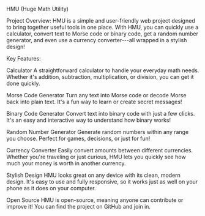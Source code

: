 HMU (Huge Math Utility)

Project Overview: HMU is a simple and user-friendly web project designed
to bring together useful tools in one place. With HMU, you can quickly
use a calculator, convert text to Morse code or binary code, get a
random number generator, and even use a currency converter---all wrapped
in a stylish design!

Key Features:

Calculator A straightforward calculator to handle your everyday math
needs. Whether it's addition, subtraction, multiplication, or division,
you can get it done quickly.

Morse Code Generator Turn any text into Morse code or decode Morse back
into plain text. It's a fun way to learn or create secret messages!

Binary Code Generator Convert text into binary code with just a few
clicks. It's an easy and interactive way to understand how binary works!

Random Number Generator Generate random numbers within any range you
choose. Perfect for games, decisions, or just for fun!

Currency Converter Easily convert amounts between different currencies.
Whether you're traveling or just curious, HMU lets you quickly see how
much your money is worth in another currency.

Stylish Design HMU looks great on any device with its clean, modern
design. It's easy to use and fully responsive, so it works just as well
on your phone as it does on your computer.

Open Source HMU is open-source, meaning anyone can contribute or improve
it! You can find the project on GitHub and join in.
